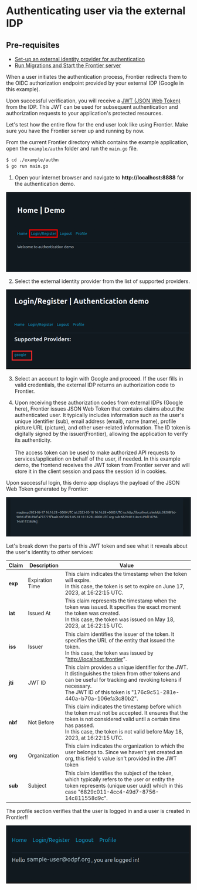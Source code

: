 # Authenticating user via the external IDP

## Pre-requisites

- [Set-up an external identity provider for authentication](./setup-idp-oidc.md)
- [Run Migrations and Start the Frontier server](../configurations.md#starting-the-server)

When a user initiates the authentication process, Frontier redirects them to the OIDC authorization endpoint provided by your external IDP (Google in this example).

Upon successful verification, you will receive a [JWT (JSON Web Token)](../concepts/glossary.md#jwt-token) from the IDP. This JWT can be used for subsequent authentication and authorization requests to your application's protected resources.

Let's test how the entire flow for the end user look like using Frontier. Make sure you have the Frontier server up and running by now.

From the current Frontier directory which contains the example application, open the `example/authn` folder and run the `main.go` file.

```bash
$ cd ./example/authn
$ go run main.go
```

1. Open your internet browser and navigate to **http://localhost:8888** for the authentication demo.

![Authn-1 flow diagram](./authn-1.png)

2. Select the external identity provider from the list of supported providers.

![Authn-2 flow diagram](./authn-2.png)

3. Select an account to login with Google and proceed. If the user fills in valid credentials, the external IDP returns an authorization code to Frontier.

4. Upon receiving these authorization codes from external IDPs (Google here), Frontier issues JSON Web Token that contains claims about the authenticated user. It typically includes information such as the user's unique identifier (sub), email address (email), name (name), profile picture URL (picture), and other user-related information.
   The ID token is digitally signed by the issuer(Frontier), allowing the application to verify its authenticity. <br/><br/>The access token can be used to make authorized API requests to services/application on behalf of the user, if needed. In this example demo, the frontend receives the JWT token from Frontier server and will store it in the client session and pass the session id in cookies.

Upon successful login, this demo app displays the payload of the JSON Web Token generated by Frontier:

![Authn-3 flow diagram](./authn-3.png)

Let's break down the parts of this JWT token and see what it reveals about the user's identity to other services:

| **Claim** | **Description** | **Value**                                                                                                                                                                                                                                          |
| --------- | --------------- | -------------------------------------------------------------------------------------------------------------------------------------------------------------------------------------------------------------------------------------------------- |
| **exp**   | Expiration Time | This claim indicates the timestamp when the token will expire.<br/> In this case, the token is set to expire on June 17, 2023, at 16:22:15 UTC.                                                                                                    |
| **iat**   | Issued At       | This claim represents the timestamp when the token was issued. It specifies the exact moment the token was created.<br/> In this case, the token was issued on May 18, 2023, at 16:22:15 UTC.                                                      |
| **iss**   | Issuer          | This claim identifies the issuer of the token. It specifies the URL of the entity that issued the token.<br/>In this case, the token was issued by "http://localhost.frontier".                                                                    |
| **jti**   | JWT ID          | This claim provides a unique identifier for the JWT. It distinguishes the token from other tokens and can be useful for tracking and revoking tokens if necessary.<br/>The JWT ID of this token is "176c9c51-281e-440a-b70a-106efa3c80b2".         |
| **nbf**   | Not Before      | This claim indicates the timestamp before which the token must not be accepted. It ensures that the token is not considered valid until a certain time has passed.<br/> In this case, the token is not valid before May 18, 2023, at 16:22:15 UTC. |
| **org**   | Organization    | This claim indicates the organization to which the user belongs to. Since we haven't yet created an org, this field's value isn't provided in the JWT token                                                                                        |
| **sub**   | Subject         | This claim identifies the subject of the token, which typically refers to the user or entity the token represents (unique user uuid) which in this case "6829c011-4cc4-49d7-8756-14c811558d9c".                                                    |

The profile section verifies that the user is logged in and a user is created in Frontier!!

![Authn-4 flow diagram](./authn-4.png)
